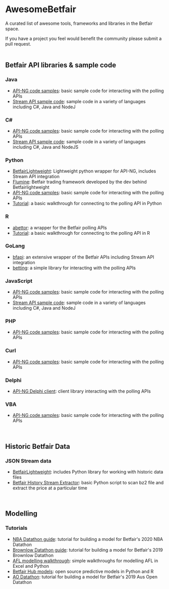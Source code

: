 # AwesomeBetfair
A curated list of awesome tools, frameworks and libraries in the Betfair space.

If you have a project you feel would benefit the community please submit a pull request.  
<br>

Betfair API libraries & sample code
------

### Java
- [API-NG code samples](https://github.com/betfair/API-NG-sample-code): basic sample code for interacting with the polling APIs
- [Stream API sample code](https://github.com/betfair/stream-api-sample-code): sample code in a variety of languages including C#, Java and NodeJ

### C#
- [API-NG code samples](https://github.com/betfair/API-NG-sample-code): basic sample code for interacting with the polling APIs
- [Stream API sample code](https://github.com/betfair/stream-api-sample-code): sample code in a variety of languages including C#, Java and NodeJS

### Python
- [BetfairLightweight](https://github.com/liampauling/betfair): Lightweight python wrapper for API-NG, includes Stream API integration
- [Flumine](https://github.com/liampauling/flumine): Betfair trading framework developed by the dev behind Betfairlightweight
- [API-NG code samples](https://github.com/betfair/API-NG-sample-code): basic sample code for interacting with the polling APIs
- [Tutorial](https://github.com/betfair-datascientists/API): a basic walkthrough for connecting to the polling API in Python

### R
- [abettor](https://github.com/phillc73/abettor): a wrapper for the Betfair polling APIs
- [Tutorial](https://github.com/betfair-datascientists/API): a basic walkthrough for connecting to the polling API in R

### GoLang
- [bfapi](https://github.com/tarb/bfapi): an extensive wrapper of the Betfair APIs including Stream API integration
- [betting](https://github.com/Nyarum/betting): a simple library for interacting with the polling APIs

### JavaScript
- [API-NG code samples](https://github.com/betfair/API-NG-sample-code): basic sample code for interacting with the polling APIs
- [Stream API sample code](https://github.com/betfair/stream-api-sample-code): sample code in a variety of languages including C#, Java and NodeJ

### PHP
- [API-NG code samples](https://github.com/betfair/API-NG-sample-code): basic sample code for interacting with the polling APIs

### Curl
- [API-NG code samples](https://github.com/betfair/API-NG-sample-code): basic sample code for interacting with the polling APIs

### Delphi
- [API-NG Delphi client](https://github.com/betfair/API-NG-Delphi-Client): client library interacting with the polling APIs

### VBA
- [API-NG code samples](https://github.com/betfair/API-NG-sample-code): basic sample code for interacting with the polling APIs   
<br>

Historic Betfair Data
------

### JSON Stream data
- [BetfairLightweight](https://github.com/liampauling/betfair): includes Python library for working with historic data files
- [Betfair History Stream Extractor](https://github.com/saeh/betfairhistorystreamextractor): basic Python script to scan bz2 file and extract the price at a particular time
<br>

Modelling
------

### Tutorials
- [NBA Datathon guide](https://github.com/betfair-datascientists/nba-datathon-guide): tutorial for building a model for Betfair's 2020 NBA Datathon 
- [Brownlow Datathon guide](https://github.com/betfair-datascientists/Brownlow-Datathon): tutorial for building a model for Betfair's 2019 Brownlow Datathon 
- [AFL modelling walkthrough](https://github.com/betfair-datascientists/afl-modelling-session-2019): simple walkthroughs for modelling AFL in Excel and Python
- [Betfair Hub models](https://github.com/betfair-datascientists/predictive-models): open source predictive models in Python and R
- [AO Datathon](https://github.com/betfair-datascientists/aus-open-datathon): tutorial for building a model for Betfair's 2019 Aus Open Datathon